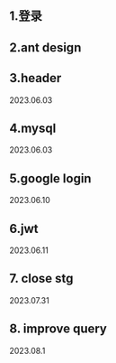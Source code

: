 ## 1.登录

## 2.ant design

## 3.header
2023.06.03

## 4.mysql
2023.06.03

## 5.google login
2023.06.10

## 6.jwt
2023.06.11

## 7. close stg
2023.07.31

## 8. improve query
2023.08.1